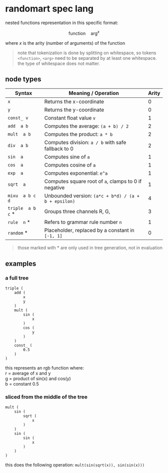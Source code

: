 # randomart spec lang
nested functions representation in this specific format:
```math
\text{function} \quad \text{arg}^{x}
```
where $x$ is the arity (number of arguments) of the function
> note that tokenization is done by splitting on whitespace, so tokens `<function>`, `<arg>` need to be separated by at least one whitespace. the type of whitespace does not matter.

## node types
| Syntax                | Meaning / Operation                                      | Arity |
|-----------------------|----------------------------------------------------------|-------|
| `x`                   | Returns the x-coordinate                                 | 0     |
| `y`                   | Returns the y-coordinate                                 | 0     |
| `const_ v`            | Constant float value `v`                                 | 1     |
| `add  a b`            | Computes the average: `(a + b) / 2`                      | 2     |
| `mult  a b`           | Computes the product: `a * b`                            | 2     |
| `div  a b`            | Computes division: `a / b` with safe fallback to 0       | 2     |
| `sin  a`              | Computes sine of `a`                                     | 1     |
| `cos  a`              | Computes cosine of `a`                                   | 1     |
| `exp  a`              | Computes exponential: `e^a`                              | 1     |
| `sqrt  a`             | Computes square root of `a`, clamps to 0 if negative     | 1     |
| `mixu  a b c d`       | Unbounded version: `(a*c + b*d) / (a + b + epsilon)`     | 4     |
| `triple  a b c` *     | Groups three channels R, G,                              | 3     |
| `rule  n` *           | Refers to grammar rule number `n`                        | 1     |
| `random` *            | Placeholder, replaced by a constant in `[-1, 1]`         | 0     |

> those marked with * are only used in tree generation, not in evaluation

## examples
### a full tree
```text
triple (
    add ( 
        x 
        y 
    )
    mult ( 
        sin ( 
            x
        ) 
        cos ( 
            y 
        ) 
    )
    const_ ( 
        0.5 
    )
)
```
this represents an rgb function where:\
r = average of x and y\
g = product of sin(x) and cos(y)\
b = constant 0.5

### sliced from the middle of the tree
```text
mult ( 
    sin ( 
        sqrt ( 
            x
        ) 
    ) 
    sin ( 
        sin ( 
            x
        ) 
    ) 
)
``` 

this does the following operation:
`mult(sin(sqrt(x)), sin(sin(x)))`